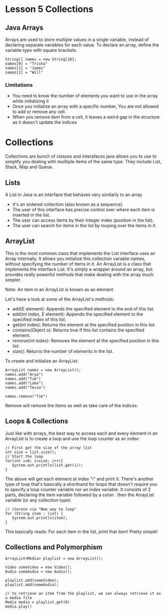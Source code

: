 # Lesson 5 Collections

## Java Arrays
Arrays are used to store multiple values in a single variable, instead of declaring separate variables for each value.
To declare an array, define the variable type with square brackets.

```
String[] names = new String[10];
names[0] = "Trisha"
names[1] = "James"
names[2] = "Will"
```

### Limitations
* You need to know the number of elements you want to use in the array while initializing it
* Once you initialize an array with a specific number, You are not allowed to add or remove any cell.
* When you remove item from a cell, it leaves a weird gap in the structure as it doesn't update the indices

# Collections
Collections are bunch of classes and interafaces java allows you to use to simplify you dealing with mulitiple
items of the same type. They include List, Stack, Map and Queue.

## Lists
A List in Java is an interface that behaves very similarly to an array

* It's an ordered collection (also known as a sequence).
* The user of this interface has precise control over where each item is inserted in the list.
* The user can access items by their integer index (position in the list).
* The user can search for items in the list by looping over the items in it.


## ArrayList
This is the most common class that implements the List interface uses an Array internally. 
It allows you initialize this collection variable names, without specifying the number of items in it.
An ArrayList is a class that implements the interface List. It's simply a wrapper around an array, 
but provides really powerful methods that make dealing with the array much simpler.

Note: An item in an ArrayList is known as an element

Let's have a look at some of the ArrayList's methods:

* add(E element): Appends the specified element to the end of this list.
* add(int index, E element): Appends the specified element to the specified index of this list.
* get(int index): Returns the element at the specified position in this list.
* contains(Object o): Returns true if this list contains the specified element.
* remove(int index): Removes the element at the specified position in this list.
* size(): Returns the number of elements in the list.

To create and initialize an ArrayList:

```
ArrayList names = new ArrayList();
names.add("Arya")
names.add("Tim")
names.add("Luke")
names.add("Tessa")

names.remove("Tim")
```
Remove will remove the items as well as take care of the indices.

## Loops & Collections
Just like with arrays, the best way to access each and every element in an ArrayList is to create a loop and use the loop counter as an index:

```
// First get the size of the array list
int size = list.size();
// Start the loop
for(int i=0; i<size; i++){
   System.out.println(list.get(i));
}
```

The above will get each element at index "i" and print it.
There's another type of loop that's basically a shorthand for loops that doesn't require you to specify a loop counter variable nor an index variable.
It consists of 2 parts, declaring the item variable followed by a colon : then the ArrayList variable (or any collection type):

```
// iterate via "New way to loop"
for (String item : list) {
   System.out.println(item);
}
```
This basically reads: For each item in the list, print that item! Pretty simple!


## Collections and Polymorphism
```
ArrayList<Media> playlist = new ArrayList();

Video someVideo = new Video();
Audio someAudio = new Audio();

playlist.add(someVideo);
playlist.add(someAudio);

// to retrieve an item from the playlist, we can always retrieve it as a media file
Media media = playlist.get(0)
media.play()
```
